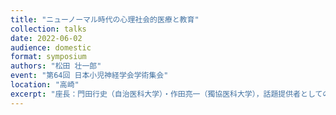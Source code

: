 ```yaml
---
title: "ニューノーマル時代の心理社会的医療と教育"
collection: talks
date: 2022-06-02
audience: domestic
format: symposium
authors: "松田 壮一郎"
event: "第64回 日本小児神経学会学術集会"
location: "高崎"
excerpt: "座長：門田行史（自治医科大学）・作田亮一（獨協医科大学），話題提供者としての登壇."
---
```

